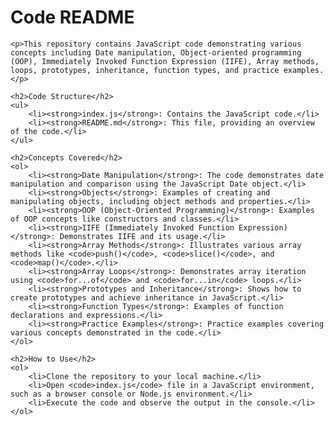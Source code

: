  <h1>Code README</h1>

    <p>This repository contains JavaScript code demonstrating various concepts including Date manipulation, Object-oriented programming (OOP), Immediately Invoked Function Expression (IIFE), Array methods, loops, prototypes, inheritance, function types, and practice examples.</p>

    <h2>Code Structure</h2>
    <ul>
        <li><strong>index.js</strong>: Contains the JavaScript code.</li>
        <li><strong>README.md</strong>: This file, providing an overview of the code.</li>
    </ul>

    <h2>Concepts Covered</h2>
    <ol>
        <li><strong>Date Manipulation</strong>: The code demonstrates date manipulation and comparison using the JavaScript Date object.</li>
        <li><strong>Objects</strong>: Examples of creating and manipulating objects, including object methods and properties.</li>
        <li><strong>OOP (Object-Oriented Programming)</strong>: Examples of OOP concepts like constructors and classes.</li>
        <li><strong>IIFE (Immediately Invoked Function Expression)</strong>: Demonstrates IIFE and its usage.</li>
        <li><strong>Array Methods</strong>: Illustrates various array methods like <code>push()</code>, <code>slice()</code>, and <code>map()</code>.</li>
        <li><strong>Array Loops</strong>: Demonstrates array iteration using <code>for...of</code> and <code>for...in</code> loops.</li>
        <li><strong>Prototypes and Inheritance</strong>: Shows how to create prototypes and achieve inheritance in JavaScript.</li>
        <li><strong>Function Types</strong>: Examples of function declarations and expressions.</li>
        <li><strong>Practice Examples</strong>: Practice examples covering various concepts demonstrated in the code.</li>
    </ol>

    <h2>How to Use</h2>
    <ol>
        <li>Clone the repository to your local machine.</li>
        <li>Open <code>index.js</code> file in a JavaScript environment, such as a browser console or Node.js environment.</li>
        <li>Execute the code and observe the output in the console.</li>
    </ol>
